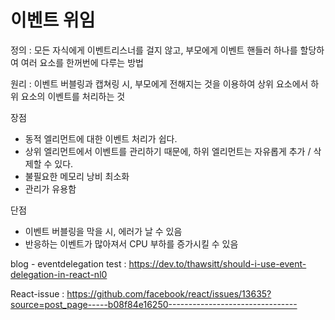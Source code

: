 # 이벤트 위임

정의 : 모든 자식에게 이벤트리스너를 걸지 않고, 부모에게 이벤트 핸들러 하나를 할당하여 여러 요소를 한꺼번에 다루는 방법

원리 : 이벤트 버블링과 캡쳐링 시, 부모에게 전해지는 것을 이용하여 상위 요소에서 하위 요소의 이벤트를 처리하는 것



장점

- 동적 엘리먼트에 대한 이벤트 처리가 쉽다.
- 상위 엘리먼트에서 이벤트를 관리하기 때문에, 하위 엘리먼트는 자유롭게 추가 / 삭제할 수 있다.
- 불필요한 메모리 낭비 최소화
- 관리가 유용함



단점

- 이벤트 버블링을 막을 시, 에러가 날 수 있음
- 반응하는 이벤트가 많아져서 CPU 부하를 증가시킬 수 있음



blog - eventdelegation test : https://dev.to/thawsitt/should-i-use-event-delegation-in-react-nl0

React-issue : https://github.com/facebook/react/issues/13635?source=post_page-----b08f84e16250--------------------------------

